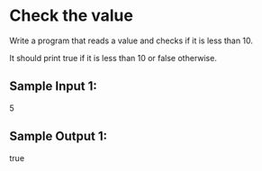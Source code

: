# Check the value

Write a program that reads a value and checks if it is less than 10.

It should print true if it is less than 10 or false otherwise.

## Sample Input 1:

5

## Sample Output 1:

true